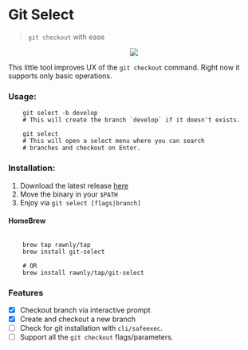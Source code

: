# Git Select
> `git checkout` with ease

<p align="center">
    <img src="https://user-images.githubusercontent.com/16429579/143082185-4d0dcd19-6ae3-479e-9d1d-6a47f9f50149.png" />
</p>

This little tool improves UX of the `git checkout` command.
Right now it supports only basic operations.

### Usage:
```shell
    git select -b develop
    # This will create the branch `develop` if it doesn't exists.
    
    git select
    # This will open a select menu where you can search 
    # branches and checkout on Enter. 
```

### Installation:
1. Download the latest release [here](https://github.com/Rawnly/git-select/releases/latest)
2. Move the binary in your `$PATH`
3. Enjoy via `git select [flags|branch]`


#### HomeBrew
```shell

    brew tap rawnly/tap
    brew install git-select
    
    # OR
    brew install rawnly/tap/git-select
```

### Features
- [x] Checkout branch via interactive prompt
- [x] Create and checkout a new branch
- [ ] Check for git installation with `cli/safeexec`.
- [ ] Support all the `git checkout` flags/parameters.
